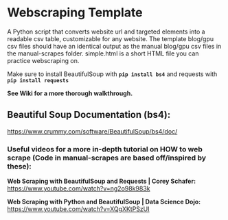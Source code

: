 # Webscraping Template
A Python script that converts website url and targeted elements into a readable csv table, customizable for any website. The template blog/gpu csv files should have an identical output as the manual blog/gpu csv files in the manual-scrapes folder. simple.html is a short HTML file you can practice webscraping on.

Make sure to install BeautifulSoup with **`pip install bs4`** and requests with **`pip install requests`**

**See Wiki for a more thorough walkthrough.**

## Beautiful Soup Documentation (bs4):
https://www.crummy.com/software/BeautifulSoup/bs4/doc/

### Useful videos for a more in-depth tutorial on HOW to web scrape (Code in manual-scrapes are based off/inspired by these):
**Web Scraping with BeautifulSoup and Requests | Corey Schafer:** https://www.youtube.com/watch?v=ng2o98k983k

**Web Scraping with Python and BeautifulSoup | Data Science Dojo:** https://www.youtube.com/watch?v=XQgXKtPSzUI
